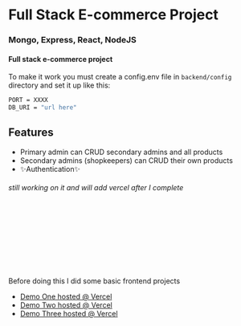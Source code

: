 # Full Stack E-commerce Project
### Mongo, Express, React, NodeJS



#### Full stack e-commerce project

To make it work you must create a config.env file in ```backend/config``` directory and set it up like this:
```sh
PORT = XXXX
DB_URI = "url here"
```



## Features

- Primary admin can CRUD secondary admins and all products
- Secondary admins (shopkeepers) can CRUD their own products 
- ✨Authentication✨
###### _still working on it and will add vercel after I complete_
\
\
\
\
\
\
\
\
Before doing this I did some basic frontend projects 
- [Demo One hosted @ Vercel](https://react-demo-one-eight.vercel.app)
- [Demo Two hosted @ Vercel](https://react-demo-two-nine.vercel.app)
- [Demo Three hosted @ Vercel](https://rick-and-morty-omega-jet.vercel.app/characters)
